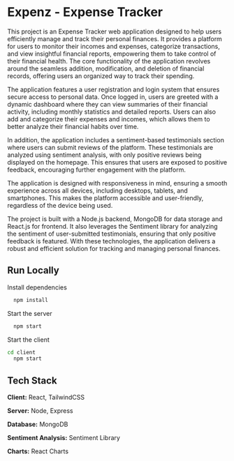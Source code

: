 
# Expenz - Expense Tracker

This project is an Expense Tracker web application designed to help users efficiently manage and track their personal finances. It provides a platform for users to monitor their incomes and expenses, categorize transactions, and view insightful financial reports, empowering them to take control of their financial health. The core functionality of the application revolves around the seamless addition, modification, and deletion of financial records, offering users an organized way to track their spending.

The application features a user registration and login system that ensures secure access to personal data. Once logged in, users are greeted with a dynamic dashboard where they can view summaries of their financial activity, including monthly statistics and detailed reports. Users can also add and categorize their expenses and incomes, which allows them to better analyze their financial habits over time.

In addition, the application includes a sentiment-based testimonials section where users can submit reviews of the platform. These testimonials are analyzed using sentiment analysis, with only positive reviews being displayed on the homepage. This ensures that users are exposed to positive feedback, encouraging further engagement with the platform.

The application is designed with responsiveness in mind, ensuring a smooth experience across all devices, including desktops, tablets, and smartphones. This makes the platform accessible and user-friendly, regardless of the device being used.

The project is built with a Node.js backend, MongoDB for data storage and React.js for frontend. It also leverages the Sentiment library for analyzing the sentiment of user-submitted testimonials, ensuring that only positive feedback is featured. With these technologies, the application delivers a robust and efficient solution for tracking and managing personal finances.


## Run Locally

Install dependencies

```bash
  npm install
```

Start the server

```bash
  npm start
```

Start the client

```bash
cd client
  npm start
```

## Tech Stack

**Client:** React, TailwindCSS

**Server:** Node, Express

**Database:** MongoDB 

**Sentiment Analysis:** Sentiment Library 

**Charts:** React Charts


